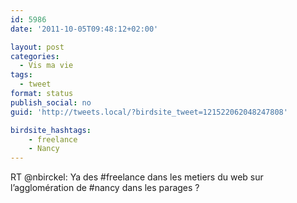 ```yaml
---
id: 5986
date: '2011-10-05T09:48:12+02:00'

layout: post
categories:
  - Vis ma vie
tags:
  - tweet
format: status
publish_social: no
guid: 'http://tweets.local/?birdsite_tweet=121522062048247808'

birdsite_hashtags:
    - freelance
    - Nancy
---
```


RT @nbirckel: Ya des #freelance dans les metiers du web sur l’agglomération de #nancy dans les parages ?